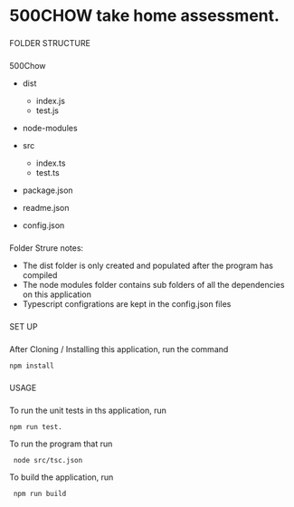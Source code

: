 # 500CHOW take home assessment.

###
FOLDER STRUCTURE
###
500Chow
  
  - dist

    - index.js
    - test.js

  - node-modules

  - src

    - index.ts
    - test.ts

  - package.json

  - readme.json

  - config.json

  ###

  Folder Strure notes: 
- The dist folder is only created and populated after the program has compiled
- The node modules folder contains sub folders of all the dependencies on this application 
- Typescript configrations are kept in the config.json files

###
SET UP
###
After Cloning / Installing this application, 
run the command 

    npm install

### 
USAGE
###
To run the unit tests in ths application, run   

    npm run test.

To run the program that run

     node src/tsc.json

To build the application, run 

     npm run build
